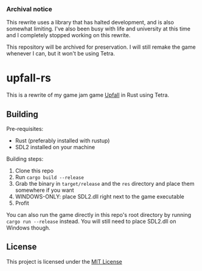 ### Archival notice
This rewrite uses a library that has halted development, and is also somewhat limiting. I've also been busy with life and university at this time and I completely stopped working on this rewrite.

This repository will be archived for preservation. I will still remake the game whenever I can, but it won't be using Tetra.

# upfall-rs
This is a rewrite of my game jam game [Upfall](https://github.com/Raoul1808/Upfall) in Rust using Tetra.

## Building
Pre-requisites:
- Rust (preferably installed with rustup)
- SDL2 installed on your machine

Building steps:
1. Clone this repo
2. Run `cargo build --release`
3. Grab the binary in `target/release` and the `res` directory and place them somewhere if you want
4. WINDOWS-ONLY: place SDL2.dll right next to the game executable
5. Profit

You can also run the game directly in this repo's root directory by running `cargo run --release` instead. You will still need to place SDL2.dll on Windows though.

## License

This project is licensed under the [MIT License](LICENSE)

